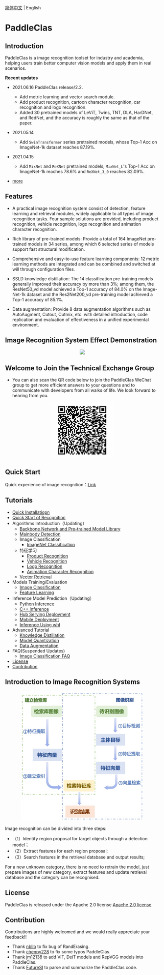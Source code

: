 [简体中文](README.md) | English

# PaddleClas

## Introduction

PaddleClas is a image recognition toolset for industry and academia, helping users train better computer vision models and apply them in real scenarios.

**Recent updates**

- 2021.06.16 PaddleClas release/2.2.
   - Add metric learning and vector search module.
   - Add product recognition, cartoon character recognition, car recognition and logo recognition.
   - Added 30 pretrained models of LeViT, Twins, TNT, DLA, HarDNet, and RedNet, and the accuracy is roughly the same as that of the paper.

- 2021.05.14
   - Add `SwinTransformer` series pretrained models, whose Top-1 Acc on ImageNet-1k dataset reaches 87.19%.

- 2021.04.15
   - Add `MixNet` and `ReXNet` pretrained models, `MixNet_L`'s Top-1 Acc on ImageNet-1k reaches 78.6% and `ReXNet_3_0` reaches 82.09%.

- [more](./docs/en/update_history_en.md)

## Features

- A practical image recognition system consist of detection, feature learning and retrieval modules, widely applicable to all types of image recognition tasks.
Four sample solutions are provided, including product recognition, vehicle recognition, logo recognition and animation character recognition.

- Rich library of pre-trained models: Provide a total of 164 ImageNet pre-trained models in 34 series, among which 6 selected series of models support fast structural modification.

- Comprehensive and easy-to-use feature learning components: 12 metric learning methods are integrated and can be combined and switched at will through configuration files.

- SSLD knowledge distillation: The 14 classification pre-training models generally improved their accuracy by more than 3%; among them, the ResNet50_vd model achieved a Top-1 accuracy of 84.0% on the Image-Net-1k dataset and the Res2Net200_vd pre-training model achieved a Top-1 accuracy of 85.1%.

- Data augmentation: Provide 8 data augmentation algorithms such as AutoAugment, Cutout, Cutmix, etc.  with detailed introduction, code replication and evaluation of effectiveness in a unified experimental environment.

 

## Image Recognition System Effect Demonstration
<div align="center">
<img src="./docs/images/recognition.gif"  width = "400" />
</div>

## Welcome to Join the Technical Exchange Group

* You can also scan the QR code below to join the PaddleClas WeChat group to get more efficient answers to your questions and to communicate with developers from all walks of life. We look forward to hearing from you.

<div align="center">
<img src="./docs/images/wx_group.png"  width = "200" />
</div>

## Quick Start 
Quick experience of image recognition：[Link](./docs/zh_CN/tutorials/quick_start_recognition.md)

## Tutorials

- [Quick Installatiopn](./docs/zh_CN/tutorials/install.md)
- [Quick Start of Recognition](./docs/zh_CN/tutorials/quick_start_recognition.md)
- Algorithms Introduction（Updating）
    - [Backbone Network and Pre-trained Model Library](./docs/zh_CN/models/models_intro.md)
    - [Mainbody Detection](./docs/zh_CN/application/object_detection.md)
    - Image Classification
        - [ImageNet Classification](./docs/zh_CN/tutorials/quick_start_professional.md)
    - 特征学习
        - [Product Recognition](./docs/zh_CN/application/product_recognition.md)
        - [Vehicle Recognition](./docs/zh_CN/application/vehicle_reid.md)
        - [Logo Recognition](./docs/zh_CN/application/logo_recognition.md)
        - [Animation Character Recognition](./docs/zh_CN/application/cartoon_character_recognition.md)
    - [Vector Retrieval](./deploy/vector_search/README.md)
- Models Training/Evaluation
    - [Image Classification](./docs/zh_CN/tutorials/getting_started.md)
    - [Feature Learning](./docs/zh_CN/application/feature_learning.md)
- Inference Model Prediction（Updating）
    - [Python Inference](./docs/zh_CN/tutorials/getting_started.md)
    - [C++ Inference](./deploy/cpp_infer/readme.md)
    - [Hub Serving Deployment](./deploy/hubserving/readme.md)
    - [Mobile Deployment](./deploy/lite/readme.md)
    - [Inference Using whl](./docs/zh_CN/whl.md)
- Advanced Tutorial
    - [Knowledge Distillation](./docs/zh_CN/advanced_tutorials/distillation/distillation.md)
    - [Model Quantization](./docs/zh_CN/extension/paddle_quantization.md)
    - [Data Augmentation](./docs/zh_CN/advanced_tutorials/image_augmentation/ImageAugment.md)
- FAQ(Suspended Updates)
    - [Image Classification FAQ](docs/zh_CN/faq.md)
- [License](#License)
- [Contribution](#Contribution)


## Introduction to Image Recognition Systems

<a name="Introduction to Image Recognition Systems"></a>
<div align="center">
<img src="./docs/images/structure.png"  width = "400" />
</div>

Image recognition can be divided into three steps:
- （1）Identify region proposal for target objects through a detection model；
- （2）Extract features for each region proposal;
- （3）Search features in the retrieval database and output results;

For a new unknown category, there is no need to retrain the model, just prepare images of new category, extract features and update retrieval database and the category can be recognised.

<a name="License"></a>

## License
PaddleClas is released under the Apache 2.0 license <a href="https://github.com/PaddlePaddle/PaddleCLS/blob/master/LICENSE">Apache 2.0 license</a>


<a name="Contribution"></a>
## Contribution
Contributions are highly welcomed and we would really appreciate your feedback!!


- Thank [nblib](https://github.com/nblib) to fix bug of RandErasing.
- Thank [chenpy228](https://github.com/chenpy228) to fix some typos PaddleClas.
- Thank [jm12138](https://github.com/jm12138) to add ViT, DeiT models and RepVGG models into PaddleClas.
- Thank [FutureSI](https://aistudio.baidu.com/aistudio/personalcenter/thirdview/76563) to parse and summarize the PaddleClas code.
